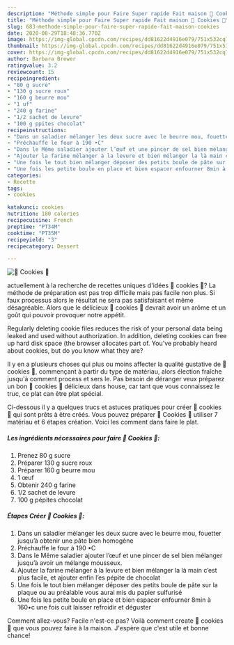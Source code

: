 ```yaml
---
description: "Méthode simple pour Faire Super rapide Fait maison 🍪 Cookies 🍪"
title: "Méthode simple pour Faire Super rapide Fait maison 🍪 Cookies 🍪"
slug: 683-methode-simple-pour-faire-super-rapide-fait-maison-cookies
date: 2020-08-29T18:48:36.770Z
image: https://img-global.cpcdn.com/recipes/dd81622d4916e079/751x532cq70/🍪-cookies-🍪-photo-principale-de-la-recette.jpg
thumbnail: https://img-global.cpcdn.com/recipes/dd81622d4916e079/751x532cq70/🍪-cookies-🍪-photo-principale-de-la-recette.jpg
cover: https://img-global.cpcdn.com/recipes/dd81622d4916e079/751x532cq70/🍪-cookies-🍪-photo-principale-de-la-recette.jpg
author: Barbara Brewer
ratingvalue: 3.2
reviewcount: 15
recipeingredient:
- "80 g sucre"
- "130 g sucre roux"
- "160 g beurre mou"
- "1 uf"
- "240 g farine"
- "1/2 sachet de levure"
- "100 g ppites chocolat"
recipeinstructions:
- "Dans un saladier mélanger les deux sucre avec le beurre mou, fouetter jusqu’à obtenir une pâte bien homogène"
- "Préchauffe le four à 190 •C"
- "Dans le Même saladier ajouter l’œuf et une pincer de sel bien mélanger jusqu’à avoir un mélange mousseux."
- "Ajouter la farine mélanger à la levure et bien mélanger la là main c’est plus facile, et ajouter enfin l’es pépite de chocolat"
- "Une fois le tout bien mélanger déposer des petits boule de pâte sur la plaque ou au préalable vous aurai mis du papier sulfurisé"
- "Une fois les petite boule en place et bien espacer enfourner 8min à 160•c une fois cuit laisser refroidir et déguster"
categories:
- Recette
tags:
- cookies

katakunci: cookies 
nutrition: 180 calories
recipecuisine: French
preptime: "PT34M"
cooktime: "PT35M"
recipeyield: "3"
recipecategory: Dessert

---
```



![🍪 Cookies 🍪](https://img-global.cpcdn.com/recipes/dd81622d4916e079/751x532cq70/🍪-cookies-🍪-photo-principale-de-la-recette.jpg)

actuellement à la recherche de recettes uniques d'idées 🍪 cookies 🍪? La méthode de préparation est pas trop difficile mais pas facile non plus. Si faux processus alors le résultat ne sera pas satisfaisant et même désagréable. Alors que le délicieux 🍪 cookies 🍪 devrait avoir un arôme et un goût qui pouvoir provoquer notre appétit.

Regularly deleting cookie files reduces the risk of your personal data being leaked and used without authorization. In addition, deleting cookies can free up hard disk space (the browser allocates part of. You&#39;ve probably heard about cookies, but do you know what they are?

Il y en a plusieurs choses qui plus ou moins affecter la qualité gustative de 🍪 cookies 🍪, commençant à partir du type de matériau, alors élection fraîche jusqu'à comment process et sers le. Pas besoin de déranger veux préparez un bon 🍪 cookies 🍪 délicieux dans house, car tant que vous connaissez le truc, ce plat can être plat spécial.


Ci-dessous il y a quelques trucs et astuces pratiques pour créer 🍪 cookies 🍪 qui sont prêts à être créés. Vous pouvez préparer 🍪 Cookies 🍪 utiliser 7 matériau et 6 étapes création. Voici les comment dans faire le plat.

<!--inarticleads1-->

##### Les ingrédients nécessaires pour faire 🍪 Cookies 🍪:

1. Prenez 80 g sucre
1. Préparer 130 g sucre roux
1. Préparer 160 g beurre mou
1.  1 œuf
1. Obtenir 240 g farine
1.  1/2 sachet de levure
1.  100 g pépites chocolat




<!--inarticleads2-->

##### Étapes Créer 🍪 Cookies 🍪:

1. Dans un saladier mélanger les deux sucre avec le beurre mou, fouetter jusqu’à obtenir une pâte bien homogène
1. Préchauffe le four à 190 •C
1. Dans le Même saladier ajouter l’œuf et une pincer de sel bien mélanger jusqu’à avoir un mélange mousseux.
1. Ajouter la farine mélanger à la levure et bien mélanger la là main c’est plus facile, et ajouter enfin l’es pépite de chocolat
1. Une fois le tout bien mélanger déposer des petits boule de pâte sur la plaque ou au préalable vous aurai mis du papier sulfurisé
1. Une fois les petite boule en place et bien espacer enfourner 8min à 160•c une fois cuit laisser refroidir et déguster





Comment allez-vous? Facile n'est-ce pas? Voilà comment create 🍪 cookies 🍪 que vous pouvez faire à la maison. J'espère que c'est utile et bonne chance!
